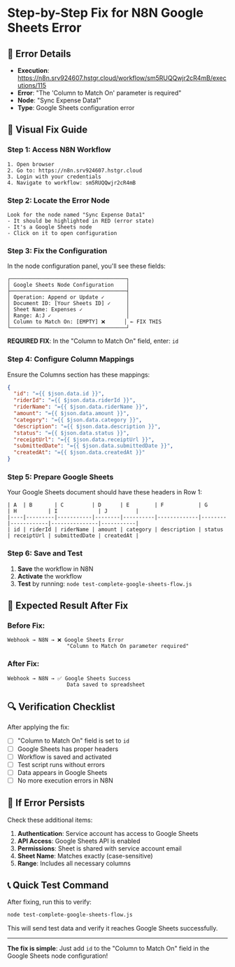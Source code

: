 # Step-by-Step Fix for N8N Google Sheets Error

## 🚨 Error Details
- **Execution**: https://n8n.srv924607.hstgr.cloud/workflow/sm5RUQQwjr2cR4mB/executions/115
- **Error**: "The 'Column to Match On' parameter is required"
- **Node**: "Sync Expense Data1"
- **Type**: Google Sheets configuration error

## 🔧 Visual Fix Guide

### Step 1: Access N8N Workflow
```
1. Open browser
2. Go to: https://n8n.srv924607.hstgr.cloud
3. Login with your credentials
4. Navigate to workflow: sm5RUQQwjr2cR4mB
```

### Step 2: Locate the Error Node
```
Look for the node named "Sync Expense Data1"
- It should be highlighted in RED (error state)
- It's a Google Sheets node
- Click on it to open configuration
```

### Step 3: Fix the Configuration
In the node configuration panel, you'll see these fields:

```
┌─────────────────────────────────────┐
│ Google Sheets Node Configuration    │
├─────────────────────────────────────┤
│ Operation: Append or Update ✓       │
│ Document ID: [Your Sheets ID] ✓     │
│ Sheet Name: Expenses ✓              │
│ Range: A:J ✓                        │
│ Column to Match On: [EMPTY] ❌      │ ← FIX THIS
└─────────────────────────────────────┘
```

**REQUIRED FIX**: In the "Column to Match On" field, enter: `id`

### Step 4: Configure Column Mappings
Ensure the Columns section has these mappings:

```json
{
  "id": "={{ $json.data.id }}",
  "riderId": "={{ $json.data.riderId }}",
  "riderName": "={{ $json.data.riderName }}",
  "amount": "={{ $json.data.amount }}",
  "category": "={{ $json.data.category }}",
  "description": "={{ $json.data.description }}",
  "status": "={{ $json.data.status }}",
  "receiptUrl": "={{ $json.data.receiptUrl }}",
  "submittedDate": "={{ $json.data.submittedDate }}",
  "createdAt": "={{ $json.data.createdAt }}"
}
```

### Step 5: Prepare Google Sheets
Your Google Sheets document should have these headers in Row 1:

```
| A  | B       | C         | D      | E        | F           | G      | H          | I             | J         |
|----|---------|-----------|--------|----------|-------------|--------|------------|---------------|-----------|
| id | riderId | riderName | amount | category | description | status | receiptUrl | submittedDate | createdAt |
```

### Step 6: Save and Test
1. **Save** the workflow in N8N
2. **Activate** the workflow
3. **Test** by running: `node test-complete-google-sheets-flow.js`

## 🎯 Expected Result After Fix

### Before Fix:
```
Webhook → N8N → ❌ Google Sheets Error
                   "Column to Match On parameter required"
```

### After Fix:
```
Webhook → N8N → ✅ Google Sheets Success
                   Data saved to spreadsheet
```

## 🔍 Verification Checklist

After applying the fix:
- [ ] "Column to Match On" field is set to `id`
- [ ] Google Sheets has proper headers
- [ ] Workflow is saved and activated
- [ ] Test script runs without errors
- [ ] Data appears in Google Sheets
- [ ] No more execution errors in N8N

## 🚨 If Error Persists

Check these additional items:
1. **Authentication**: Service account has access to Google Sheets
2. **API Access**: Google Sheets API is enabled
3. **Permissions**: Sheet is shared with service account email
4. **Sheet Name**: Matches exactly (case-sensitive)
5. **Range**: Includes all necessary columns

## 📞 Quick Test Command

After fixing, run this to verify:
```bash
node test-complete-google-sheets-flow.js
```

This will send test data and verify it reaches Google Sheets successfully.

---

**The fix is simple**: Just add `id` to the "Column to Match On" field in the Google Sheets node configuration!